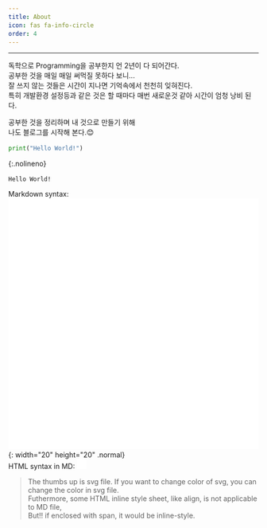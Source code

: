 ```yaml
---
title: About
icon: fas fa-info-circle
order: 4
---
```


---
독학으로 Programming을 공부한지 언 2년이 다 되어간다.  
공부한 것을 매일 매일 써먹질 못하다 보니...  
잘 쓰지 않는 것들은 시간이 지나면 기억속에서 천천히 잊혀진다.  
특히 개발환경 설정등과 같은 것은 할 때마다 매번 새로운것 같아 시간이 엄청 낭비 된다.
  
공부한 것을 정리하며 내 것으로 만들기 위해  
나도 블로그를 시작해 본다.😊  

```python
print("Hello World!")
```
{:.nolineno}

```text
Hello World!
```
  
Markdown syntax: ![thumbs-up-regular](/assets/svg/thumbs-up-regular-white.svg){: width="20" height="20" .normal}  
HTML syntax in MD: <span><img src="/assets/svg/thumbs-up-regular-white.svg" width="20" height="20"></span>  
>The thumbs up is svg file.
>If you want to change color of svg, you can change the color in svg file.  
>Futhermore, some HTML inline style sheet, like align, is not applicable to MD file,  
>But!! if enclosed with span, it would be inline-style.
